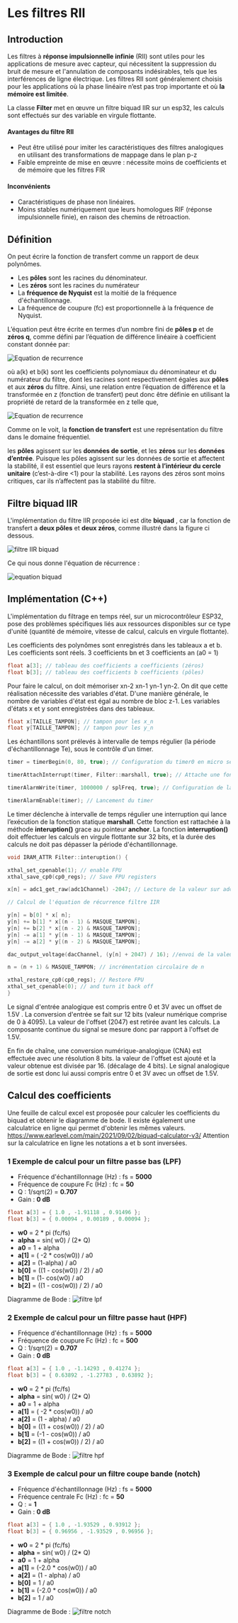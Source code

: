 ﻿#  Les filtres RII

## Introduction
Les filtres à **réponse impulsionnelle infinie** (RII) sont utiles pour  les applications de mesure avec capteur, qui nécessitent la suppression du bruit de mesure et l'annulation de composants indésirables, tels que les interférences de ligne électrique.
Les filtres RII sont généralement choisis pour les applications où la phase linéaire n’est pas trop importante et où **la mémoire est limitée**.

La classe **Filter** met en œuvre un filtre biquad IIR sur un esp32,  les calculs sont  effectués sur des variable en virgule flottante.

#### Avantages du filtre RII
-   Peut être utilisé pour imiter les caractéristiques des filtres analogiques en utilisant des transformations de mappage dans le plan p-z
- Faible empreinte de mise en œuvre : nécessite moins de coefficients et de mémoire que les filtres FIR

#### Inconvénients
-   Caractéristiques de phase non linéaires.
-   Moins stables numériquement que leurs homologues RIF (réponse impulsionnelle finie), en raison des chemins de rétroaction.

## Définition

On peut écrire la fonction de transfert comme un rapport de deux polynômes.

 - Les **pôles** sont les racines du dénominateur.
 - Les **zéros** sont les  racines du numérateur
 - La **fréquence de Nyquist** est la moitié de la fréquence
   d'échantillonnage.
 - La fréquence de coupure (fc) est proportionnelle à la fréquence de Nyquist.

L’équation peut être écrite en termes d’un nombre fini de **pôles  p**  et de **zéros  q**, comme défini par l’équation de différence linéaire à coefficient constant donnée par:

![Equation de recurrence](/programmes/testFiltre/documentation/equationReccurence.png)


où  a(k)  et  b(k)  sont les coefficients polynomiaux du dénominateur et du numérateur du filtre, dont les racines sont respectivement égales aux  **pôles**  et aux  **zéros**  du filtre. Ainsi, une relation entre l’équation de différence et la transformée en z (fonction de transfert) peut donc être définie en utilisant la propriété de retard de la transformée en z telle que,

![Equation de recurrence](/programmes/testFiltre/documentation/equationZ.png)


Comme on le voit, la  **fonction de transfert**  est une représentation du filtre dans le domaine fréquentiel.

les **pôles** agissent sur les **données de sortie**, et les **zéros** sur les **données d’entrée**. Puisque les pôles agissent sur les données de sortie et affectent la stabilité, il est essentiel que leurs rayons **restent à l’intérieur du cercle unitaire** (c’est-à-dire <1) pour la stabilité. Les rayons des zéros sont moins critiques, car ils n’affectent pas la stabilité du filtre.

## Filtre biquad IIR

L'implémentation du filtre IIR proposée ici est dite **biquad** , car la fonction de transfert a **deux pôles** et **deux zéros**, comme illustré  dans la figure ci dessous.

![filtre IIR biquad](/programmes/testFiltre/documentation/filtreBiquad.png)

Ce qui nous donne l'équation de récurrence :

![equation biquad](/programmes/testFiltre/documentation/reccursive_equation.png)

## Implémentation (C++)

L'implémentation du filtrage en temps réel, sur un microcontrôleur ESP32, pose des problèmes spécifiques liés aux ressources disponibles sur ce type d'unité (quantité de mémoire, vitesse de calcul, calculs en virgule flottante). 

Les coefficients des polynômes sont enregistrés dans les tableaux a et b. Les coefficients sont réels. 3 coefficients bn et 3 coefficients an  (a0  = 1)
```cpp
float a[3]; // tableau des coefficients a coefficients (zéros)
float b[3]; // tableau des coefficients b coefficients (pôles)
```
Pour faire le calcul, on doit mémoriser xn-2 xn-1 yn-1 yn-2. On dit que cette réalisation nécessite des variables d'état. D'une manière générale, le nombre de variables d'état est égal au nombre de bloc z-1.
Les variables d'états x et y sont enregistrées dans des tableaux.
```cpp
float x[TAILLE_TAMPON]; // tampon pour les x_n
float y[TAILLE_TAMPON]; // tampon pour les y_n
```
Les échantillons sont prélevés à intervalle de temps régulier (la période d'échantillonnage Te), sous le contrôle d'un timer. 
```cpp
timer = timerBegin(0, 80, true); // Configuration du timer0 en micro seconde 

timerAttachInterrupt(timer, Filter::marshall, true); // Attache une fonction a l'interuption provoquée par le timer

timerAlarmWrite(timer, 1000000 / splFreq, true); // Configuration de la fréquence d'échantillonage en micro seconde

timerAlarmEnable(timer); // Lancement du timer
```
Le timer déclenche à intervalle de temps régulier une interruption qui lance l’exécution de la fonction statique **marshall**. Cette fonction est rattachée à la méthode **interuption()** grace au pointeur **anchor**.
La fonction **interruption()** doit effectuer les calculs en virgule flottante sur 32 bits, et la durée des calculs ne doit pas dépasser la période d'échantillonnage. 
```cpp
void IRAM_ATTR Filter::interuption() {

xthal_set_cpenable(1); // enable FPU
xthal_save_cp0(cp0_regs); // Save FPU registers

x[n] = adc1_get_raw(adc1Channel) -2047; // Lecture de la valeur sur adc1

// Calcul de l'équation de récurrence filtre IIR

y[n] = b[0] * x[ n];
y[n] += b[1] * x[(n - 1) & MASQUE_TAMPON];
y[n] += b[2] * x[(n - 2) & MASQUE_TAMPON];
y[n] -= a[1] * y[(n - 1) & MASQUE_TAMPON];
y[n] -= a[2] * y[(n - 2) & MASQUE_TAMPON];

dac_output_voltage(dacChannel, (y[n] + 2047) / 16); //envoi de la valeur entière vers le dac

n = (n + 1) & MASQUE_TAMPON; // incrémentation circulaire de n

xthal_restore_cp0(cp0_regs); // Restore FPU
xthal_set_cpenable(0); // and turn it back off
}
```
Le signal d'entrée analogique est compris entre 0 et 3V avec un offset de 1.5V . La conversion d'entrée se fait sur 12 bits (valeur numérique comprise de 0 à 4095).
La valeur de l'offset (2047) est retirée avant les calculs. La composante continue du signal se mesure donc par rapport à l'offset de 1.5V.

En fin de chaîne, une conversion numérique-analogique (CNA) est effectuée  avec une résolution 8 bits. la valeur de l'offset est ajouté et la valeur obtenue est divisée par 16. (décalage de 4 bits).
Le signal analogique de sortie est donc lui aussi compris entre 0 et 3V avec un offset de 1.5V.

## Calcul des coefficients

Une feuille de calcul excel est proposée pour calculer les coefficients du biquad et obtenir le diagramme de bode.
Il existe également une calculatrice en ligne  qui permet d'obtenir les mêmes valeurs.
https://www.earlevel.com/main/2021/09/02/biquad-calculator-v3/
Attention sur la calculatrice en ligne les notations a et b sont inversées.

### 1 Exemple de calcul pour un filtre passe bas (LPF)

 - Fréquence d'échantillonnage (Hz) : fs = **5000**
 - Fréquence de coupure Fc (Hz) : fc = **50**
 - Q :  1/sqrt(2) = **0.707**
 - Gain : **0 dB**
 
```cpp
float a[3] = { 1.0 , -1.91118 , 0.91496 };
float b[3] = { 0.00094 , 0.00189 , 0.00094 };
```
 - **w0** = 2 * pi (fc/fs)
 - **alpha** = sin( w0) / (2* Q)
 - **a0** = 1 + alpha
 - **a[1]** = ( -2 * cos(w0)) / a0
 - **a[2]** = (1-alpha) / a0
 - **b[0]** = ((1 - cos(w0)) / 2) / a0
 - **b[1]** = (1- cos(w0) / a0
 - **b[2]** = ((1 - cos(w0)) / 2) / a0

Diagramme de  Bode :
![filtre lpf](/programmes/testFiltre/documentation/filtre_lpf.png)

### 2 Exemple de calcul pour un filtre passe haut (HPF)


 - Fréquence d'échantillonnage (Hz) : fs = **5000**
 - Fréquence de coupure Fc (Hz) : fc = **500**
 - Q :  1/sqrt(2) = **0.707**
 - Gain : **0 dB**

```cpp
float a[3] = { 1.0 , -1.14293 , 0.41274 };
float b[3] = { 0.63892 , -1.27783 , 0.63892 };
```

 - **w0** = 2 * pi (fc/fs)
 - **alpha** = sin( w0) / (2* Q)
 - **a0** = 1 + alpha
 - **a[1]** = ( -2 * cos(w0)) / a0
 - **a[2]** = (1 - alpha) / a0
 - **b[0]** = ((1 + cos(w0)) / 2) / a0
 - **b[1]** = (-1 - cos(w0)) / a0
 - **b[2]** = ((1 + cos(w0)) / 2) / a0

Diagramme de  Bode :
![filtre hpf](/programmes/testFiltre/documentation/filtre_hpf.png)

### 3 Exemple de calcul pour un filtre coupe bande (notch)

- Fréquence d'échantillonnage (Hz) : fs = **5000**
 - Fréquence  centrale Fc (Hz) : fc = **50**
 - Q :   = **1**
 - Gain : **0 dB**
 
 ```cpp
float a[3] = { 1.0 , -1.93529 , 0.93912 };
float b[3] = { 0.96956 , -1.93529 , 0.96956 };
```

 - **w0** = 2 * pi (fc/fs)
 - **alpha** = sin( w0) / (2* Q)
 - **a0** = 1 + alpha
 - **a[1]** = (-2.0 * cos(w0)) / a0 
 - **a[2]** = (1 - alpha) / a0
 - **b[0]** = 1  / a0
 - **b[1]** = (-2.0 * cos(w0)) / a0
 - **b[2]** = 1  / a0
 
Diagramme de  Bode :
![filtre notch](/programmes/testFiltre/documentation/filtre_notch.png)
